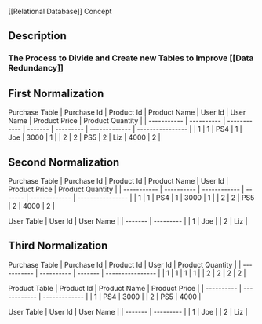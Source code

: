 [[Relational Database]] Concept

## Description

### The Process to Divide and Create new Tables to Improve [[Data Redundancy]]

## First Normalization

Purchase Table 
| Purchase Id | Product Id | Product Name | User Id | User Name | Product Price | Product Quantity |
| ----------- | ---------- | ------------ | ------- | --------- | ------------- | ---------------- |
| 1           | 1          | PS4          | 1       | Joe       | 3000          | 1                |
| 2           | 2          | PS5          | 2       | Liz       | 4000          | 2                |

## Second Normalization

Purchase Table
| Purchase Id | Product Id | Product Name | User Id | Product Price | Product Quantity |
| ----------- | ---------- | ------------ | ------- | ------------- | ---------------- |
| 1           | 1          | PS4          | 1       | 3000          | 1                |
| 2           | 2          | PS5          | 2       | 4000          | 2                |

User Table
| User Id | User Name |
| ------- | --------- |
| 1       | Joe       | 
| 2       | Liz       |



## Third Normalization

Purchase Table
| Purchase Id | Product Id | User Id | Product Quantity |
| ----------- | ---------- | ------- | ---------------- |
| 1           | 1          | 1       | 1                |
| 2           | 2          | 2       | 2                |

Product Table
| Product Id | Product Name | Product Price |
| ---------- | ------------ | ------------- |
| 1          | PS4          | 3000          |
| 2          | PS5          | 4000          |

User Table
| User Id | User Name |
| ------- | --------- |
| 1       | Joe       |
| 2       | Liz       |

